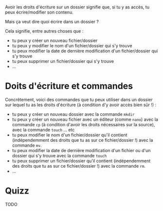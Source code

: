
Avoir les droits d'écriture sur un dossier signifie que, si tu y as accès, tu peux écrire/modifier son contenu. 

Mais ça veut dire quoi écrire dans un dossier ?

Cela signifie, entre autres choses que  :

* tu peux y créer un nouveau fichier/dossier
* tu peux y modifier le nom d'un fichier/dossier qui s'y trouve
* tu peux modifier la date de dernière modification d'un fichier/dossier qui s'y trouve
* tu peux supprimer un fichier/dossier qui s'y trouve
* ...

# Doits d'écriture et commandes

Concrêtement, voici des commandes que tu peux utiliser dans un dossier sur lequel tu as les droits d'écriture (à condition d'y avoir accès bien sûr !) :

* tu peux y créer un nouveau dossier avec la commande `mkdir`
* tu peux y créer un nouveau fichier avec un éditeur (comme `nano`) avec la commande `cp` (à condition d'avoir les droits nécessaires sur la source), avec la commande `touch` ... etc
* tu peux modifier le nom d'un fichier/dossier qu'il contient (indépendemment des droits que tu as sur ce fichier/dossier !) avec la commande `mv`.
* tu peux modifier la date de dernière modification d'un fichier ou d'un dossier qui s'y trouve  avec la commande `touch`
* tu peux supprimer un fichier/dossier qu'il contient (indépendemment des droits que tu as sur ce fichier/dossier !) avec la commande `rm`.
* ...


# Quizz

TODO


